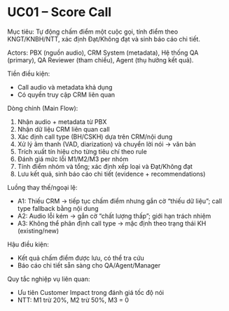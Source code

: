 # UC01 – Score Call

Mục tiêu: Tự động chấm điểm một cuộc gọi, tính điểm theo KNGT/KNBH/NTT, xác định Đạt/Không đạt và sinh báo cáo chi tiết.

Actors: PBX (nguồn audio), CRM System (metadata), Hệ thống QA (primary), QA Reviewer (tham chiếu), Agent (thụ hưởng kết quả).

Tiền điều kiện:
- Call audio và metadata khả dụng
- Có quyền truy cập CRM liên quan

Dòng chính (Main Flow):
1) Nhận audio + metadata từ PBX
2) Nhận dữ liệu CRM liên quan call
3) Xác định call type (BH/CSKH) dựa trên CRM/nội dung
4) Xử lý âm thanh (VAD, diarization) và chuyển lời nói → văn bản
5) Trích xuất tín hiệu cho từng tiêu chí theo rule
6) Đánh giá mức lỗi M1/M2/M3 per nhóm
7) Tính điểm nhóm và tổng; xác định xếp loại và Đạt/Không đạt
8) Lưu kết quả, sinh báo cáo chi tiết (evidence + recommendations)

Luồng thay thế/ngoại lệ:
- A1: Thiếu CRM → tiếp tục chấm điểm nhưng gắn cờ “thiếu dữ liệu”; call type fallback bằng nội dung
- A2: Audio lỗi kém → gắn cờ “chất lượng thấp”; giới hạn trách nhiệm
- A3: Không thể phân định call type → mặc định theo trạng thái KH (existing/new)

Hậu điều kiện:
- Kết quả chấm điểm được lưu, có thể tra cứu
- Báo cáo chi tiết sẵn sàng cho QA/Agent/Manager

Quy tắc nghiệp vụ liên quan:
- Ưu tiên Customer Impact trong đánh giá tốc độ nói
- NTT: M1 trừ 20%, M2 trừ 50%, M3 = 0
